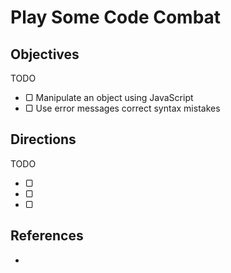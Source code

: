 # Play Some Code Combat

## Objectives

TODO

- ▢ Manipulate an object using JavaScript
- ▢ Use error messages correct syntax mistakes

## Directions

TODO

- ▢
- ▢
- ▢

## References

-
